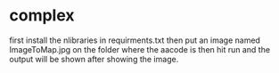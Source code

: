 # complex

 first install the nlibraries in requirments.txt then put an image named ImageToMap.jpg on the folder where the aacode is then hit run and the output will be shown after showing the image.
